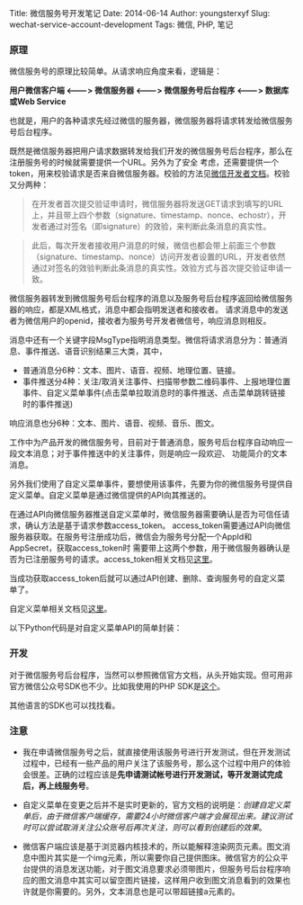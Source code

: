 Title: 微信服务号开发笔记
Date: 2014-06-14
Author: youngsterxyf
Slug: wechat-service-account-development
Tags: 微信, PHP, 笔记

### 原理

微信服务号的原理比较简单。从请求响应角度来看，逻辑是：

**用户微信客户端 <---> 微信服务器 <---> 微信服务号后台程序 <---> 数据库或Web Service**

也就是，用户的各种请求先经过微信的服务器，微信服务器将请求转发给微信服务号后台程序。

既然是微信服务器把用户请求数据转发给我们开发的微信服务号后台程序，那么在注册服务号的时候就需要提供一个URL。另外为了安全
考虑，还需要提供一个token，用来校验请求是否来自微信服务器。校验的方法见[微信开发者文档](http://mp.weixin.qq.com/wiki/index.php?title=%E9%AA%8C%E8%AF%81%E6%B6%88%E6%81%AF%E7%9C%9F%E5%AE%9E%E6%80%A7)。校验又分两种：

> 在开发者首次提交验证申请时，微信服务器将发送GET请求到填写的URL上，并且带上四个参数（signature、timestamp、nonce、echostr），开发者通过对签名（即signature）的效验，来判断此条消息的真实性。

> 此后，每次开发者接收用户消息的时候，微信也都会带上前面三个参数（signature、timestamp、nonce）访问开发者设置的URL，开发者依然通过对签名的效验判断此条消息的真实性。效验方式与首次提交验证申请一致。

微信服务器转发到微信服务号后台程序的消息以及服务号后台程序返回给微信服务器的响应，都是XML格式，消息中都会指明发送者和接收者。
请求消息中的发送者为微信用户的openid，接收者为服务号开发者微信号，响应消息则相反。

消息中还有一个关键字段MsgType指明消息类型。微信将请求消息分为：普通消息、事件推送、语音识别结果三大类，其中，

- 普通消息分6种：文本、图片、语音、视频、地理位置、链接。
- 事件推送分4种：关注/取消关注事件、扫描带参数二维码事件、上报地理位置事件、自定义菜单事件(点击菜单拉取消息时的事件推送、点击菜单跳转链接时的事件推送)

响应消息也分6种：文本、图片、语音、视频、音乐、图文。

工作中为产品开发的微信服务号，目前对于普通消息，服务号后台程序自动响应一段文本消息；对于事件推送中的关注事件，则是响应一段欢迎、
功能简介的文本消息。

另外我们使用了自定义菜单事件，要想使用该事件，先要为你的微信服务号提供自定义菜单。自定义菜单是通过微信提供的API向其推送的。

在通过API向微信服务器推送自定义菜单时，微信服务器需要确认是否为可信任请求，确认方法是基于请求参数access_token。
access_token需要通过API向微信服务器获取。在服务号注册成功后，微信会为服务号分配一个AppId和AppSecret，获取access_token时
需要带上这两个参数，用于微信服务器确认是否为已注册服务号的请求。access_token相关文档见[这里](http://mp.weixin.qq.com/wiki/index.php?title=%E8%8E%B7%E5%8F%96access_token)。

当成功获取access_token后就可以通过API创建、删除、查询服务号的自定义菜单了。

自定义菜单相关文档见[这里](http://mp.weixin.qq.com/wiki/index.php?title=%E8%87%AA%E5%AE%9A%E4%B9%89%E8%8F%9C%E5%8D%95%E5%88%9B%E5%BB%BA%E6%8E%A5%E5%8F%A3)。

以下Python代码是对自定义菜单API的简单封装：

<script src="https://gist.github.com/youngsterxyf/be823dc38a1c578875b7.js"></script>

### 开发

对于微信服务号后台程序，当然可以参照微信官方文档，从头开始实现。但可用非官方微信公众号SDK也不少。比如我使用的PHP
SDK是[这个](https://github.com/netputer/wechat-php-sdk)。

其他语言的SDK也可以找找看。


### 注意

- 我在申请微信服务号之后，就直接使用该服务号进行开发测试，但在开发测试过程中，已经有一些产品的用户关注了该服务号，那么这个过程中用户的体验会很差。正确的过程应该是**先申请测试帐号进行开发测试，等开发测试完成后，再上线服务号**。

- 自定义菜单在变更之后并不是实时更新的，官方文档的说明是：*创建自定义菜单后，由于微信客户端缓存，需要24小时微信客户端才会展现出来。建议测试时可以尝试取消关注公众账号后再次关注，则可以看到创建后的效果*。

- 微信客户端应该是基于浏览器内核技术的，所以能解释渲染网页元素。图文消息中图片其实是一个img元素，所以需要你自己提供图床。微信官方的公众平台提供的消息发送功能，对于图文消息要求必须带图片，但服务号后台程序响应的图文消息中其实可以留空图片链接，这样用户收到图文消息看到的效果也许就是你需要的。另外，文本消息也是可以带超链接a元素的。

